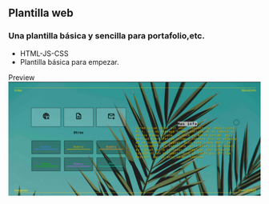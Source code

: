 ## Plantilla web
### Una plantilla básica y sencilla para portafolio,etc.
- HTML-JS-CSS
- Plantilla básica para empezar.

Preview
![Preview](./img/banner.png)
